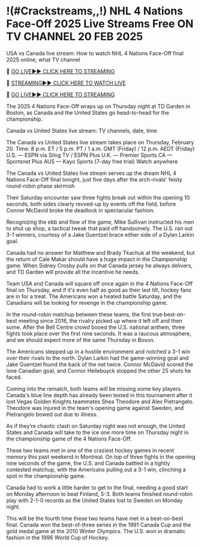 # !(#Crackstreams,,!) NHL 4 Nations Face-Off 2025 Live Streams Free ON TV CHANNEL 20 FEB 2025
USA vs Canada live stream: How to watch NHL 4 Nations Face-Off final 2025 online, what TV channel

🔴 [GO LIVE►► CLICK HERE TO STREAMING](https://amzon-hockeyhub.blogspot.com/)

🔴 [STREAMING►► CLICK HERE TO WATCH LIVE](https://amzon-hockeyhub.blogspot.com/)

🔴 [GO LIVE►► CLICK HERE TO STREAMING](https://amzon-hockeyhub.blogspot.com/)

The 2025 4 Nations Face-Off wraps up on Thursday night at TD Garden in Boston, as Canada and the United States go head-to-head for the championship.

Canada vs United States live stream: TV channels, date, time

The Canada vs United States live stream takes place on Thursday, February 20.
Time: 8 p.m. ET / 5 p.m. PT / 1 a.m. GMT (Friday) / 12 p.m. AEDT (Friday)
U.S. — ESPN via Sling TV / ESPN Plus
U.K. — Premier Sports
CA — Sportsnet Plus
AUS — Kayo Sports (7-day free trial)
Watch anywhere

The Canada vs United States live stream serves up the dream NHL 4 Nations Face-Off final tonight, just five days after the arch-rivals' feisty round-robin phase skirmish

Their Saturday encounter saw three fights break out within the opening 10 seconds, both sides clearly revved-up by events off the field, before Connor McDavid broke the deadlock in spectacular fashion.

Recognizing the ebb and flow of the game, Mike Sullivan instructed his men to shut up shop, a tactical tweak that paid off handsomely. The U.S. ran out 3-1 winners, courtesy of a Jake Guentzel brace either side of a Dylan Larkin goal.

Canada had no answer for Matthew and Brady Tkachuk at the weekend, but the return of Cale Makar should have a huge impact in the Championship game. When Sidney Crosby pulls on that Canada jersey he always delivers, and TD Garden will provide all the incentive he needs.

Team USA and Canada will square off once again in the 4 Nations Face-Off final on Thursday, and if it's even half as good as their last tilt, hockey fans are in for a treat. The Americans won a heated battle Saturday, and the Canadians will be looking for revenge in the championship game.

In the round-robin matchup between these teams, the first true best-on-best meeting since 2016, the rivalry picked up where it left off and then some. After the Bell Centre crowd booed the U.S. national anthem, three fights took place over the first nine seconds. It was a raucous atmosphere, and we should expect more of the same Thursday in Boson.

The Americans stepped up in a hostile environment and notched a 3-1 win over their rivals to the north. Dylan Larkin had the game-winning goal and Jake Guentzel found the back of the net twice. Connor McDavid scored the lone Canadian goal, and Connor Hellebuyck stopped the other 25 shots he faced.

Coming into the rematch, both teams will be missing some key players. Canada's blue line depth has already been tested in this tournament after it lost Vegas Golden Knights teammates Shea Theodore and Alex Pietrangelo. Theodore was injured in the team's opening game against Sweden, and Pietrangelo bowed out due to illness.

As if they’re chaotic clash on Saturday night was not enough, the United States and Canada will take to the ice one more time on Thursday night in the championship game of the 4 Nations Face-Off.

These two teams met in one of the craziest hockey games in recent memory this past weekend in Montreal. On top of three fights in the opening nine seconds of the game, the U.S. and Canada battled in a tightly contested matchup, with the Americans pulling out a 3-1 win, clinching a spot in the championship game.

Canada had to work a little harder to get to the final, needing a good start on Monday afternoon to beat Finland, 5-3. Both teams finished round-robin play with 2-1-0 records as the United States lost to Sweden on Monday night.

This will be the fourth time these two teams have met in a best-on-best final. Canada won the best-of-three series in the 1991 Canada Cup and the gold medal game at the 2010 Winter Olympics. The U.S. won in dramatic fashion in the 1996 World Cup of Hockey.
